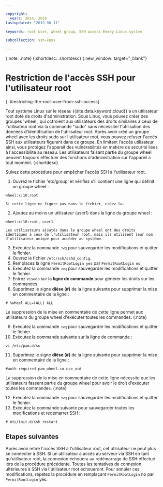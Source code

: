 ```yaml
---

copyright:
  years: 2014, 2019
lastupdated: "2019-06-11"

keywords: root user, wheel group, SSH access Every Linux system

subcollection: ssh-keys

---
```


{:note: .note}
{:shortdesc: .shortdesc}
{:new_window: target="_blank"}

# Restriction de l'accès SSH pour l'utilisateur root
{: #restricting-the-root-user-from-ssh-access}

Tout système Linux sur le réseau {{site.data.keyword.cloud}} a un utilisateur root doté de droits d'administration. Sous Linux, vous pouvez créer des groupes 'wheel', qui octroient aux utilisateurs des droits similaires à ceux de l'utilisateur root via la commande "sudo" sans nécessiter l'utilisation des données d'identification de l'utilisateur root. Après avoir créé un groupe wheel avec les droits sudo sur l'utilisateur root, vous pouvez refuser l'accès SSH aux utilisateurs figurant dans ce groupe. En limitant l'accès utilisateur ainsi, vous protégez l'appareil des vulnérabilités en matière de sécurité liées à l'accessibilité au réseau. Les utilisateurs faisant partie du groupe wheel peuvent toujours effectuer des fonctions d'administration sur l'appareil à tout moment.
{:shortdesc}

Suivez cette procédure pour empêcher l'accès SSH à l'utilisateur root.

1. Ouvrez le fichier 'etc/group' et vérifiez s'il contient une ligne qui définit un groupe wheel :
```
wheel:x:10:root
```

    Si cette ligne ne figure pas dans le fichier, créez-la.

2. Ajoutez au moins un utilisateur (user1) dans la ligne du groupe wheel :
```
wheel:x:10:root, user1
```

    Les utilisateurs ajoutés dans le groupe wheel ont des droits identiques à ceux de l'utilisateur root, mais ils utilisent leur nom d'utilisateur unique pour accéder au système.
3. Exécutez la commande `:wq` pour sauvegarder les modifications et quitter le fichier.
4. Ouvrez le fichier `/etc/ssh/sshd_config`.
5. Remplacez la ligne `PermitRootLogin yes` par `PermitRootLogin no`.
6. Exécutez la commande `:wq` pour sauvegarder les modifications et quitter le fichier.
7. Entrez `visudo` sur la **ligne de commande** pour générer les droits sur les commandes.
8. Supprimez le signe **dièse (#)** de la ligne suivante pour supprimer la mise en commentaire de la ligne :
```
# %wheel ALL=(ALL) ALL
```

   La suppression de la mise en commentaire de cette ligne permet aux utilisateurs du groupe wheel d'exécuter toutes les commandes.
   {:note}

9. Exécutez la commande `:wq` pour sauvegarder les modifications et quitter le fichier.
10. Exécutez la commande suivante sur la ligne de commande :
```
vi /etc/pam.d/su
```

11. Supprimez le signe **dièse (#)** de la ligne suivante pour supprimer la mise en commentaire de la ligne :
```
#auth required pam_wheel.so use_uid
```

   La suppression de la mise en commentaire de cette ligne nécessite que les utilisateurs fassent partie du groupe wheel pour avoir le droit d'exécuter toutes les commandes.
   {:note}
   
12. Exécutez la commande `:wq` pour sauvegarder les modifications et quitter le fichier.
13. Exécutez la commande suivante pour sauvegarder toutes les modifications et redémarrer SSH :
```
# etc/init.d/ssh restart
```

## Etapes suivantes

Après avoir retiré l'accès SSH à l'utilisateur root, cet utilisateur ne peut plus se connecter à SSH. Si un utilisateur a accès au serveur via SSH en tant qu'utilisateur root, la connexion échouera au redémarrage de SSH effectué lors de la procédure précédente. Toutes les tentatives de connexion ultérieures à SSH via l'utilisateur root échoueront. Pour annuler ces modifications, répétez la procédure en remplaçant `PermitRootLogin` no par `PermitRootLogin` yes.
